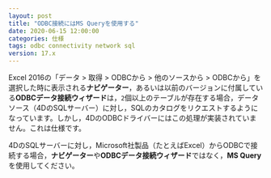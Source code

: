 ```yaml
---
layout: post
title: "ODBC接続にはMS Queryを使用する"
date: 2020-06-15 12:00:00
categories: 仕様
tags: odbc connectivity network sql
version: 17.x
---
```


Excel 2016の「データ > 取得 > ODBCから > 他のソースから > ODBCから」を選択した時に表示される**ナビゲーター**，あるいは以前のバージョンに付属している**ODBCデータ接続ウィザード**は，``2``個以上のテーブルが存在する場合，データソース（4DのSQLサーバー）に対し，SQLのカタログをリクエストするようになっています。しかし，4DのODBCドライバーにはこの処理が実装されていません。これは仕様です。

4DのSQLサーバーに対し，Microsoft社製品（たとえばExcel）からODBCで接続する場合，**ナビゲーター**や**ODBCデータ接続ウィザード**ではなく，**MS Query**を使用してください。
